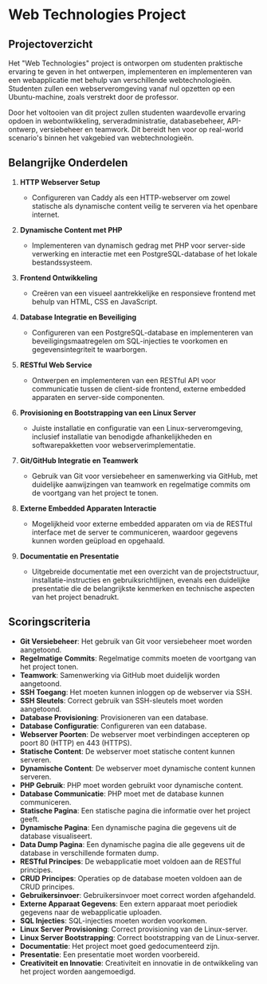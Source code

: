 # Web Technologies Project

## Projectoverzicht

Het "Web Technologies" project is ontworpen om studenten praktische ervaring te geven in het ontwerpen, implementeren en implementeren van een webapplicatie met behulp van verschillende webtechnologieën. Studenten zullen een webserveromgeving vanaf nul opzetten op een Ubuntu-machine, zoals verstrekt door de professor.

Door het voltooien van dit project zullen studenten waardevolle ervaring opdoen in webontwikkeling, serveradministratie, databasebeheer, API-ontwerp, versiebeheer en teamwork. Dit bereidt hen voor op real-world scenario's binnen het vakgebied van webtechnologieën.

## Belangrijke Onderdelen

1. **HTTP Webserver Setup**
   - Configureren van Caddy als een HTTP-webserver om zowel statische als dynamische content veilig te serveren via het openbare internet.

2. **Dynamische Content met PHP**
   - Implementeren van dynamisch gedrag met PHP voor server-side verwerking en interactie met een PostgreSQL-database of het lokale bestandssysteem.

3. **Frontend Ontwikkeling**
   - Creëren van een visueel aantrekkelijke en responsieve frontend met behulp van HTML, CSS en JavaScript.

4. **Database Integratie en Beveiliging**
   - Configureren van een PostgreSQL-database en implementeren van beveiligingsmaatregelen om SQL-injecties te voorkomen en gegevensintegriteit te waarborgen.

5. **RESTful Web Service**
   - Ontwerpen en implementeren van een RESTful API voor communicatie tussen de client-side frontend, externe embedded apparaten en server-side componenten.

6. **Provisioning en Bootstrapping van een Linux Server**
   - Juiste installatie en configuratie van een Linux-serveromgeving, inclusief installatie van benodigde afhankelijkheden en softwarepakketten voor webserverimplementatie.

7. **Git/GitHub Integratie en Teamwerk**
   - Gebruik van Git voor versiebeheer en samenwerking via GitHub, met duidelijke aanwijzingen van teamwork en regelmatige commits om de voortgang van het project te tonen.

8. **Externe Embedded Apparaten Interactie**
   - Mogelijkheid voor externe embedded apparaten om via de RESTful interface met de server te communiceren, waardoor gegevens kunnen worden geüpload en opgehaald.

9. **Documentatie en Presentatie**
   - Uitgebreide documentatie met een overzicht van de projectstructuur, installatie-instructies en gebruiksrichtlijnen, evenals een duidelijke presentatie die de belangrijkste kenmerken en technische aspecten van het project benadrukt.

## Scoringscriteria

- **Git Versiebeheer**: Het gebruik van Git voor versiebeheer moet worden aangetoond.
- **Regelmatige Commits**: Regelmatige commits moeten de voortgang van het project tonen.
- **Teamwork**: Samenwerking via GitHub moet duidelijk worden aangetoond.
- **SSH Toegang**: Het moeten kunnen inloggen op de webserver via SSH.
- **SSH Sleutels**: Correct gebruik van SSH-sleutels moet worden aangetoond.
- **Database Provisioning**: Provisioneren van een database.
- **Database Configuratie**: Configureren van een database.
- **Webserver Poorten**: De webserver moet verbindingen accepteren op poort 80 (HTTP) en 443 (HTTPS).
- **Statische Content**: De webserver moet statische content kunnen serveren.
- **Dynamische Content**: De webserver moet dynamische content kunnen serveren.
- **PHP Gebruik**: PHP moet worden gebruikt voor dynamische content.
- **Database Communicatie**: PHP moet met de database kunnen communiceren.
- **Statische Pagina**: Een statische pagina die informatie over het project geeft.
- **Dynamische Pagina**: Een dynamische pagina die gegevens uit de database visualiseert.
- **Data Dump Pagina**: Een dynamische pagina die alle gegevens uit de database in verschillende formaten dump.
- **RESTful Principes**: De webapplicatie moet voldoen aan de RESTful principes.
- **CRUD Principes**: Operaties op de database moeten voldoen aan de CRUD principes.
- **Gebruikersinvoer**: Gebruikersinvoer moet correct worden afgehandeld.
- **Externe Apparaat Gegevens**: Een extern apparaat moet periodiek gegevens naar de webapplicatie uploaden.
- **SQL Injecties**: SQL-injecties moeten worden voorkomen.
- **Linux Server Provisioning**: Correct provisioning van de Linux-server.
- **Linux Server Bootstrapping**: Correct bootstrapping van de Linux-server.
- **Documentatie**: Het project moet goed gedocumenteerd zijn.
- **Presentatie**: Een presentatie moet worden voorbereid.
- **Creativiteit en Innovatie**: Creativiteit en innovatie in de ontwikkeling van het project worden aangemoedigd.
